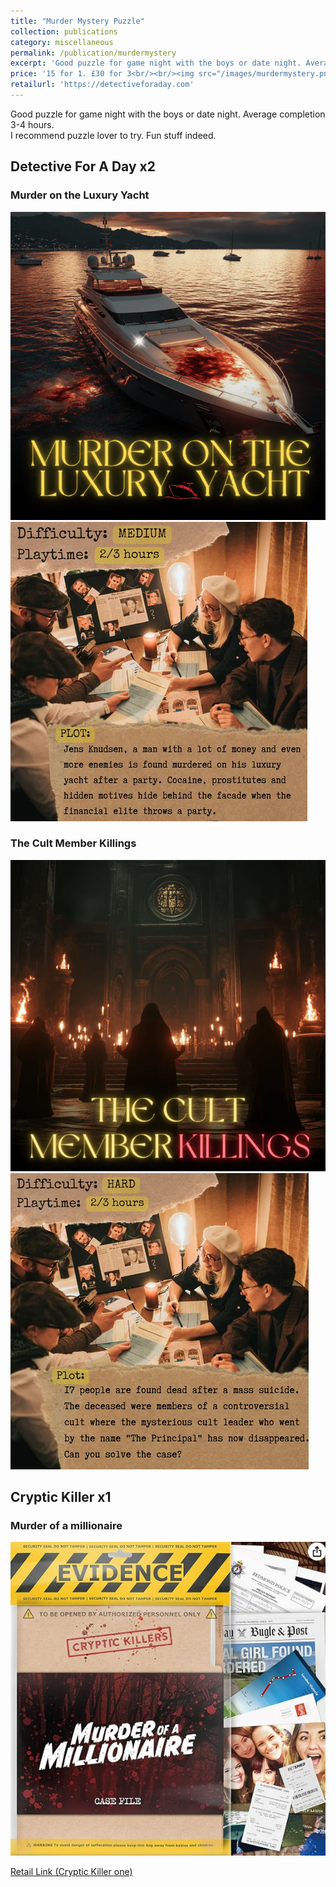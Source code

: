 ```yaml
---
title: "Murder Mystery Puzzle"
collection: publications
category: miscellaneous
permalink: /publication/murdermystery
excerpt: 'Good puzzle for game night with the boys or date night. Average completion 3-4 hours.'
price: '15 for 1. £30 for 3<br/><br/><img src="/images/murdermystery.png" class="consistent-image">'
retailurl: 'https://detectiveforaday.com'
---
```


Good puzzle for game night with the boys or date night. Average completion 3-4 hours. <br>
I recommend puzzle lover to try. Fun stuff indeed.

## Detective For A Day x2

### Murder on the Luxury Yacht
<img src="/images/motlyPage.png" class="consistent-image">
<img src="/images/motlyIntro.png" class="consistent-image">

### The Cult Member Killings
<img src="/images/murder2page.png" class="consistent-image">
<img src="/images/murder2intro.png" class="consistent-image">

## Cryptic Killer x1

### Murder of a millionaire
<img src="/images/murder3page.png" class="consistent-image">

<a href="https://www.amazon.co.uk/Unsolved-murder-mystery-game-Investigation/dp/B09DCYBNJG?ref_=ast_sto_dp">Retail Link (Cryptic Killer one)</a>

